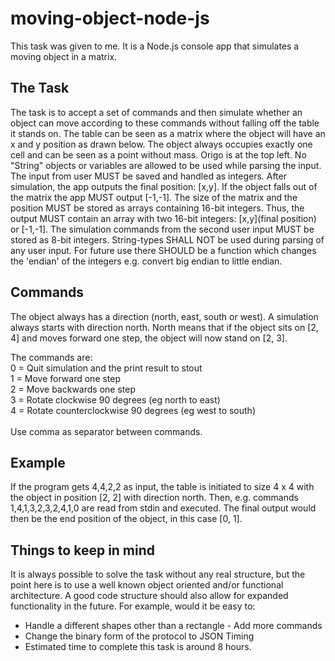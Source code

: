 # moving-object-node-js
This task was given to me. It is a Node.js console app that simulates a moving object in a matrix. 

## The Task
The task is to accept a set of commands and then simulate whether an object can move according to these commands without 
falling off the table it stands on. The table can be seen as a matrix where the object will have an x and y position as drawn below. 
The object always occupies exactly one cell and can be seen as a point without mass. Origo is at the top left. No "String" 
objects or variables are allowed to be used while parsing the input. The input from user MUST be saved and handled as integers. 
After simulation, the app outputs the final position: [x,y]. If the object falls out of the matrix the app MUST output [-1,-1]. 
The size of the matrix and the position MUST be stored as arrays containing 16-bit integers. Thus, the output MUST contain 
an array with two 16-bit integers: [x,y]\(final position\) or [-1,-1]. The simulation commands from the second user input MUST be stored as 8-bit
integers. String-types SHALL NOT be used during parsing of any user input. For future use there SHOULD be a function which
changes the 'endian' of the integers e.g. convert big endian to little endian.   

## Commands
The object always has a direction (north, east, south or west). A simulation always starts with direction north. 
North means that if the object sits on [2, 4] and moves forward one step, the object will now stand on [2, 3].

The commands are:<br />
0 = Quit simulation and the print result to stout<br />
1 = Move forward one step<br />
2 = Move backwards one step<br />
3 = Rotate clockwise 90 degrees (eg north to east)<br />
4 = Rotate counterclockwise 90 degrees (eg west to south)<br />
<br />
Use comma as separator between commands.

## Example
If the program gets 4,4,2,2 as input, the table is initiated to size 4 x 4 with the object in position [2, 2] with direction 
north. Then, e.g. commands 1,4,1,3,2,3,2,4,1,0 are read from stdin and executed. The final output would then be the end position 
of the object, in this case [0, 1].

## Things to keep in mind
It is always possible to solve the task without any real structure, but the point here is to use a well known object oriented 
and/or functional architecture. A good code structure should also allow for expanded functionality in the future. For example, 
would it be easy to:
- Handle a different shapes other than a rectangle - Add more commands
- Change the binary form of the protocol to JSON Timing
- Estimated time to complete this task is around 8 hours.

